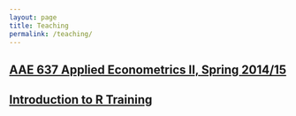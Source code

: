 ```yaml
---
layout: page
title: Teaching
permalink: /teaching/
---
```


## [AAE 637 Applied Econometrics II, Spring 2014/15](/teaching/aae637)

## [Introduction to R Training](/teaching/r-intro)